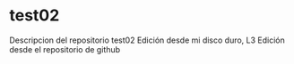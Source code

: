 # test02
Descripcion del repositorio test02
Edición desde mi disco duro, L3
Edición desde el repositorio de github
